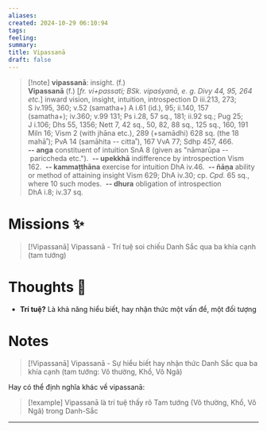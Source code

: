 ```yaml
---
aliases: 
created: 2024-10-29 06:10:94
tags: 
feeling: 
summary: 
title: Vipassanā
draft: false
---
```


> [!note] **vipassanā**: insight. (f.)  
> **Vipassanā** (f.) [_fr. vi+passati; BSk. vipaśyanā, e. g. Divy 44, 95, 264 etc._] 
> inward vision, insight, intuition, introspection D iii.213, 273; S iv.195, 360; v.52 (samatha+) A i.61 (id.), 95; ii.140, 157 (samatha+); iv.360; v.99 131; Ps i.28, 57 sq., 181; ii.92 sq.; Pug 25; J i.106; Dhs 55, 1356; Nett 7, 42 sq., 50, 82, 88 sq., 125 sq., 160, 191 Miln 16; Vism 2 (with jhāna etc.), 289 (+samādhi) 628 sq. (the 18 mahā˚); PvA 14 (samāhita -- citta˚), 167 VvA 77; Sdhp 457, 466.  
**-- anga** constituent of intuition SnA 8 (given as "nāmarūpa -- pariccheda etc."). 
**-- upekkhā** indifference by introspection Vism 162. 
**-- kammaṭṭhāna** exercise for intuition DhA iv.46. 
**-- ñāṇa** ability or method of attaining insight Vism 629; DhA iv.30; cp. _Cpd._ 65 sq., where 10 such modes. 
**-- dhura** obligation of introspection DhA i.8; iv.37 sq.


# Missions ✨

> [!Vipassanā]
> Vipassanā - Trí tuệ soi chiếu Danh Sắc qua ba khía cạnh (tam tướng)
# Thoughts 💬

- **Trí tuệ?**
Là khả năng hiểu biết, hay nhận thức một vấn đề, một đối tượng

# Notes

> [!Vipassanā]
> Vipassanā - Sự hiểu biết hay nhận thức Danh Sắc qua ba khía cạnh (tam tướng: Vô thường, Khổ, Vô Ngã)

Hay có thể định nghĩa khác về vipassanā:
> [!example]
> Vipassanā là trí tuệ thấy rõ Tam tướng (Vô thường, Khổ, Vô Ngã) trong Danh-Sắc

---
